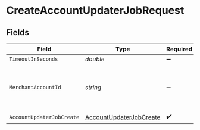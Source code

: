 # CreateAccountUpdaterJobRequest


## Fields

| Field                                                                         | Type                                                                          | Required                                                                      | Description                                                                   |
| ----------------------------------------------------------------------------- | ----------------------------------------------------------------------------- | ----------------------------------------------------------------------------- | ----------------------------------------------------------------------------- |
| `TimeoutInSeconds`                                                            | *double*                                                                      | :heavy_minus_sign:                                                            | N/A                                                                           |
| `MerchantAccountId`                                                           | *string*                                                                      | :heavy_minus_sign:                                                            | The ID of the merchant account to use for this request.                       |
| `AccountUpdaterJobCreate`                                                     | [AccountUpdaterJobCreate](../../Models/Components/AccountUpdaterJobCreate.md) | :heavy_check_mark:                                                            | N/A                                                                           |